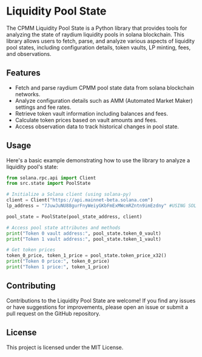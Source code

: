 # Liquidity Pool State

The CPMM Liquidity Pool State is a Python library that provides tools for analyzing the state of raydium liquidity pools in solana blockchain. This library allows users to fetch, parse, and analyze various aspects of liquidity pool states, including configuration details, token vaults, LP minting, fees, and observations.

## Features

- Fetch and parse raydium CPMM pool state data from solana blockchain networks.
- Analyze configuration details such as AMM (Automated Market Maker) settings and fee rates.
- Retrieve token vault information including balances and fees.
- Calculate token prices based on vault amounts and fees.
- Access observation data to track historical changes in pool state.

## Usage

Here's a basic example demonstrating how to use the library to analyze a liquidity pool's state:

```python
from solana.rpc.api import Client
from src.state import PoolState

# Initialize a Solana client (using solana-py)
client = Client("https://api.mainnet-beta.solana.com")
lp_address = "7JuwJuNU88gurFnyWeiyGKbFmExMWcmRZntn9imEzdny" #USING SOL / USDC

pool_state = PoolState(pool_state_address, client)

# Access pool state attributes and methods
print("Token 0 vault address:", pool_state.token_0_vault)
print("Token 1 vault address:", pool_state.token_1_vault)

# Get token prices
token_0_price, token_1_price = pool_state.token_price_x32()
print("Token 0 price:", token_0_price)
print("Token 1 price:", token_1_price)
```
## Contributing
Contributions to the Liquidity Pool State are welcome! If you find any issues or have suggestions for improvements, please open an issue or submit a pull request on the GitHub repository.

## License
This project is licensed under the MIT License.

